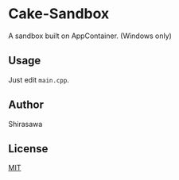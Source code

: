 # Cake-Sandbox

A sandbox built on AppContainer. (Windows only)

## Usage

Just edit `main.cpp`.

## Author

Shirasawa

## License

[MIT](./LICENSE)
